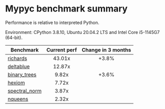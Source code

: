# Mypyc benchmark summary

Performance is relative to interpreted Python.

Environment: CPython 3.8.10, Ubuntu 20.04.2 LTS and Intel Core i5-1145G7 (64-bit).

| Benchmark | Current perf | Change in 3 months |
| --- | :---: | :---: |
| [richards](benchmarks/richards.md) | 43.01x | +3.8% |
| [deltablue](benchmarks/deltablue.md) | 12.87x |  |
| [binary_trees](benchmarks/binary_trees.md) | 9.82x | +3.6% |
| [hexiom](benchmarks/hexiom.md) | 7.72x |  |
| [spectral_norm](benchmarks/spectral_norm.md) | 3.87x |  |
| [nqueens](benchmarks/nqueens.md) | 2.32x |  |
